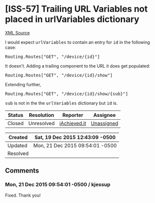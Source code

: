 # [ISS-57] Trailing URL Variables not placed in urlVariables dictionary

[XML Source](./xml/ISS-57.xml)
<p><p>I would expect <tt>urlVariables</tt> to contain an entry for <tt>id</tt> in the following case:</p>
<div class="code panel" style="border-width: 1px;"><div class="codeContent panelContent">
<pre class="code-java">
Routing.Routes[<span class="code-quote">"GET"</span>, <span class="code-quote">"/device/{id}"</span>]
</pre>
</div></div>

<p>It doesn't.  Adding a trailing component to the URL it does get populated:</p>

<div class="code panel" style="border-width: 1px;"><div class="codeContent panelContent">
<pre class="code-java">
Routing.Routes[<span class="code-quote">"GET"</span>, <span class="code-quote">"/device/{id}/show"</span>]
</pre>
</div></div>

<p>Extending further,</p>

<div class="code panel" style="border-width: 1px;"><div class="codeContent panelContent">
<pre class="code-java">
Routing.Routes[<span class="code-quote">"GET"</span>, <span class="code-quote">"/device/{id}/show/{sub}"</span>]
</pre>
</div></div>

<p><tt>sub</tt> is not in the the <tt>urlVariables</tt> dictionary but <tt>id</tt> is.</p></p>





Status|Resolution|Reporter|Assignee
------|----------|--------|--------
Closed|Unresolved|[iAchieved.it](iachievedit)|[Unassigned]($-1)





Created|Sat, 19 Dec 2015 12:43:09 -0500
-------|--------------
Updated|Mon, 21 Dec 2015 09:54:01 -0500
Resolved|


## Comments




### Mon, 21 Dec 2015 09:54:01 -0500 / kjessup 

<p><p>Fixed. Thank you!</p></p>


